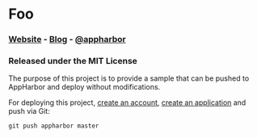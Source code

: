# Foo

### [Website][website] - [Blog][blog] - [@appharbor][twitter]
### Released under the MIT License

  [website]: http://appharbor.com/ "the AppHarbor website"
  [blog]: http://blog.appharbor.com/ "the AppHarbor blog"
  [twitter]: http://twitter.com/appharbor "the Twitter account for AppHarbor"


The purpose of this project is to provide a sample that can be pushed to AppHarbor and deploy without modifications.

For deploying this project, [create an account][new_account], [create an application][new_application] and push via Git:

    git push appharbor master

  [new_account]: https://appharbor.com/account/new "create an account at AppHarbor"
  [new_application]: https://appharbor.com/application/new "create an application at AppHarbor"

